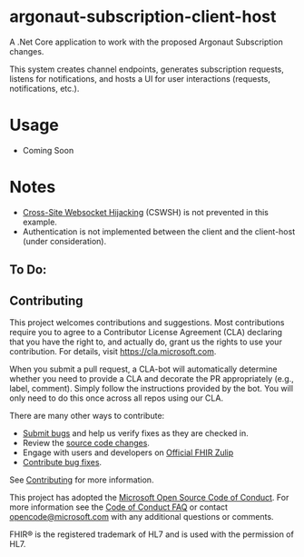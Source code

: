 # argonaut-subscription-client-host

A .Net Core application to work with the proposed Argonaut Subscription changes.

This system creates channel endpoints, generates subscription requests, listens 
for notifications, and hosts a UI for user interactions (requests, notifications, etc.).


# Usage

- Coming Soon

# Notes
- [Cross-Site Websocket Hijacking](http://www.christian-schneider.net/CrossSiteWebSocketHijacking.html) (CSWSH) is not prevented in this example.
- Authentication is not implemented between the client and the client-host (under consideration).

## To Do:


## Contributing
This project welcomes contributions and suggestions.  Most contributions require you to agree to a
Contributor License Agreement (CLA) declaring that you have the right to, and actually do, grant us
the rights to use your contribution. For details, visit https://cla.microsoft.com.

When you submit a pull request, a CLA-bot will automatically determine whether you need to provide
a CLA and decorate the PR appropriately (e.g., label, comment). Simply follow the instructions
provided by the bot. You will only need to do this once across all repos using our CLA.

There are many other ways to contribute:
* [Submit bugs](https://github.com/microsoft-healthcare-madison/argonaut-subscription-client/issues) and help us verify fixes as they are checked in.
* Review the [source code changes](https://github.com/microsoft-healthcare-madison/argonaut-subscription-client/pulls).
* Engage with users and developers on [Official FHIR Zulip](https://chat.fhir.org/)
* [Contribute bug fixes](CONTRIBUTING.md).

See [Contributing](CONTRIBUTING.md) for more information.

This project has adopted the [Microsoft Open Source Code of Conduct](https://opensource.microsoft.com/codeofconduct/).
For more information see the [Code of Conduct FAQ](https://opensource.microsoft.com/codeofconduct/faq/) or
contact [opencode@microsoft.com](mailto:opencode@microsoft.com) with any additional questions or comments.

FHIR&reg; is the registered trademark of HL7 and is used with the permission of HL7. 